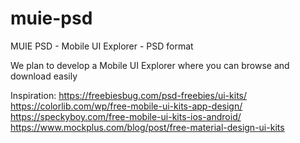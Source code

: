 # muie-psd
MUIE PSD - Mobile UI Explorer - PSD format

We plan to develop a Mobile UI Explorer where you can browse and download easily 

Inspiration:
https://freebiesbug.com/psd-freebies/ui-kits/
https://colorlib.com/wp/free-mobile-ui-kits-app-design/
https://speckyboy.com/free-mobile-ui-kits-ios-android/
https://www.mockplus.com/blog/post/free-material-design-ui-kits

